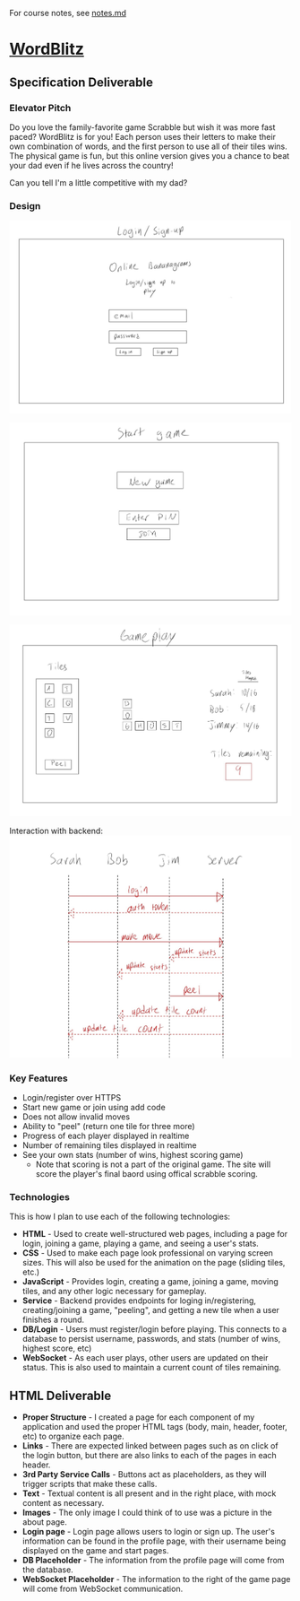 For course notes, see [notes.md](notes.md)

# [WordBlitz](https://startup.wordblitz.click)

## Specification Deliverable

### Elevator Pitch
Do you love the family-favorite game Scrabble but wish it was more fast paced? WordBlitz is for you! Each person uses their letters to make their own combination of words, and the first person to use all of their tiles wins. The physical game is fun, but this online version gives you a chance to beat your dad even if he lives across the country! 

Can you tell I'm a little competitive with my dad?

### Design 
![Login page](photos/IMG_0066.JPG)

![Start game page](photos/IMG_0067.JPG)

![Gameplay page](photos/IMG_0068.JPG)

Interaction with backend:
![Request sequence](photos/IMG_0069.JPG)


### Key Features
- Login/register over HTTPS
- Start new game or join using add code
- Does not allow invalid moves
- Ability to "peel" (return one tile for three more)
- Progress of each player displayed in realtime
- Number of remaining tiles displayed in realtime
- See your own stats (number of wins, highest scoring game)
    - Note that scoring is not a part of the original game. The site will score the player's final baord using offical scrabble scoring. 

### Technologies
This is how I plan to use each of the following technologies:
- **HTML** - Used to create well-structured web pages, including a page for login, joining a game, playing a game, and seeing a user's stats. 
- **CSS** - Used to make each page look professional on varying screen sizes. This will also be used for the animation on the page (sliding tiles, etc.)
- **JavaScript** - Provides login, creating a game, joining a game, moving tiles, and any other logic necessary for gameplay. 
- **Service** - Backend provides endpoints for loging in/registering, creating/joining a game, "peeling", and getting a new tile when a user finishes a round. 
- **DB/Login** - Users must register/login before playing. This connects to a database to persist username, passwords, and stats (number of wins, highest score, etc)
- **WebSocket** - As each user plays, other users are updated on their status. This is also used to maintain a current count of tiles remaining. 

## HTML Deliverable
- **Proper Structure** - I created a page for each component of my application and used the proper HTML tags (body, main, header, footer, etc) to organize each page. 
- **Links** - There are expected linked between pages such as on click of the login button, but there are also links to each of the pages in each header. 
- **3rd Party Service Calls** - Buttons act as placeholders, as they will trigger scripts that make these calls. 
- **Text** - Textual content is all present and in the right place, with mock content as necessary.
- **Images** - The only image I could think of to use was a picture in the about page. 
- **Login page** - Login page allows users to login or sign up. The user's information can be found in the profile page, with their username being displayed on the game and start pages. 
- **DB Placeholder** - The information from the profile page will come from the database.
- **WebSocket Placeholder** - The information to the right of the game page will come from WebSocket communication. 